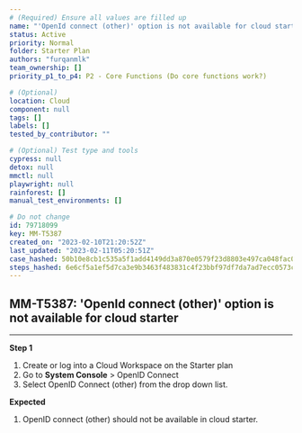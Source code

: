 ```yaml
---
# (Required) Ensure all values are filled up
name: "'OpenId connect (other)' option is not available for cloud starter"
status: Active
priority: Normal
folder: Starter Plan
authors: "furqanmlk"
team_ownership: []
priority_p1_to_p4: P2 - Core Functions (Do core functions work?)

# (Optional)
location: Cloud
component: null
tags: []
labels: []
tested_by_contributor: ""

# (Optional) Test type and tools
cypress: null
detox: null
mmctl: null
playwright: null
rainforest: []
manual_test_environments: []

# Do not change
id: 79718099
key: MM-T5387
created_on: "2023-02-10T21:20:52Z"
last_updated: "2023-02-11T05:20:51Z"
case_hashed: 50b10e8cb1c535a5f1add4149dd3a870e0579f23d8803e497ca048fac0901c4c963d9ecbbd8579460c856fcc1961ca44
steps_hashed: 6e6cf5a1ef5d7ca3e9b3463f483831c4f23bbf97df7da7ad7ecc0573cc4f20a383098b642494d877aeae0bb83094cf02
---
```


<!-- (Auto-generated) Based on frontmatter's "key" and "name" -->

## MM-T5387: 'OpenId connect (other)' option is not available for cloud starter

---

**Step 1**

1. Create or log into a Cloud Workspace on the Starter plan
2. Go to **System Console** > OpenID Connect
3. Select OpenID Connect (other) from the drop down list.

**Expected**

1. OpenID connect (other) should not be available in cloud starter.

